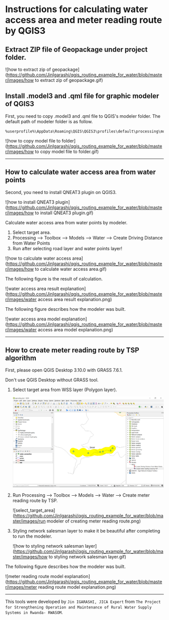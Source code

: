 # Instructions for calculating water access area and meter reading route by QGIS3

## Extract ZIP file of Geopackage under project folder.

![how to extract zip of geopackage](https://github.com/JinIgarashi/qgis_routing_example_for_water/blob/master/images/how to extract zip of geopackage.gif)

## Install .model3 and .qml file for graphic modeler of QGIS3

First, you need to copy .model3 and .qml file to QGIS's modeler folder. The default path of modeler folder is as follow.

```
%userprofile%\AppData\Roaming\QGIS\QGIS3\profiles\default\processing\models
```

![how to copy model file to folder](https://github.com/JinIgarashi/qgis_routing_example_for_water/blob/master/images/how to copy model file to folder.gif)

------

## How to calculate water access area from water points

Second, you need to install QNEAT3 plugin on QGIS3.

![how to install QNEAT3 plugin](https://github.com/JinIgarashi/qgis_routing_example_for_water/blob/master/images/how to install QNEAT3 plugin.gif)

Calculate water access area from water points by modeler.

1. Select target area.
2. Processing --> Toolbox --> Models --> Water --> Create Driving Distance from Water Points
3. Run after selecting road layer and water points layer!

![how to calculate water access area](https://github.com/JinIgarashi/qgis_routing_example_for_water/blob/master/images/how to calculate water access area.gif)

The following figure is the result of calculation.

![water access area result explanation](https://github.com/JinIgarashi/qgis_routing_example_for_water/blob/master/images/water access area result explanation.png)

The following figure describes how the modeler was built.

![water access area model explanation](https://github.com/JinIgarashi/qgis_routing_example_for_water/blob/master/images/water access area model explanation.png)

------

## How to create meter reading route by TSP algorithm

First, please open QGIS Desktop 3.10.0 with GRASS 7.6.1.

Don't use QGIS Desktop without GRASS tool.

1. Select target area from WSS layer (Polygon layer).

   ![select_target_area](https://github.com/JinIgarashi/qgis_routing_example_for_water/blob/master/images/select_target_area.png)

2. Run Processing --> Toolbox --> Models --> Water --> Create meter reading route by TSP.

   ![select_target_area](https://github.com/JinIgarashi/qgis_routing_example_for_water/blob/master/images/run modeler of creating meter reading route.png)

3. Styling network salesman layer to make it be beautiful after completing to run the modeler.

   ![how to styling network salesman layer](https://github.com/JinIgarashi/qgis_routing_example_for_water/blob/master/images/how to styling network salesman layer.gif)

The following figure describes how the modeler was built.

![meter reading route model explanation](https://github.com/JinIgarashi/qgis_routing_example_for_water/blob/master/images/meter reading route model explanation.png)

------
This tools were developed by ````Jin IGARASHI, JICA Expert```` from ````The Project for Strengthening Operation and Maintenance of Rural Water Supply Systems in Rwanda- RWASOM````.
